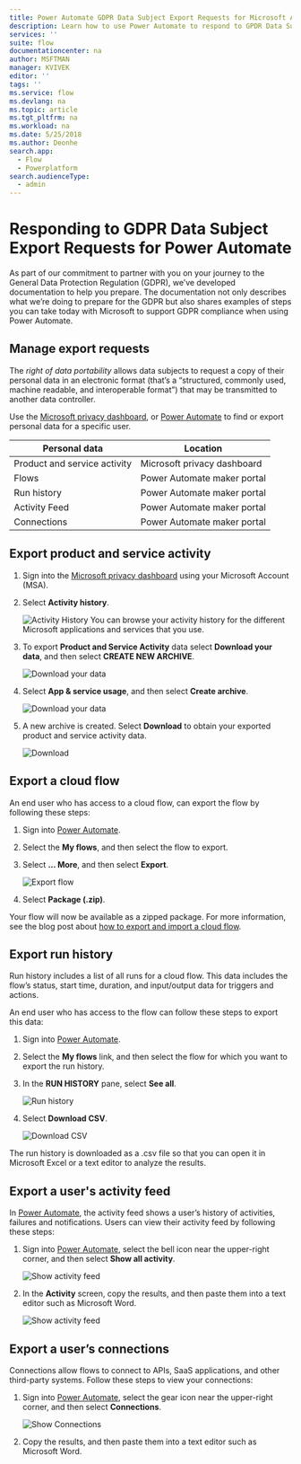 ```yaml
---
title: Power Automate GDPR Data Subject Export Requests for Microsoft Accounts (MSA) | Microsoft Docs
description: Learn how to use Power Automate to respond to GPDR Data Subject Export Requests for Microsoft Accounts.
services: ''
suite: flow
documentationcenter: na
author: MSFTMAN
manager: KVIVEK
editor: ''
tags: ''
ms.service: flow
ms.devlang: na
ms.topic: article
ms.tgt_pltfrm: na
ms.workload: na
ms.date: 5/25/2018
ms.author: Deonhe
search.app: 
  - Flow
  - Powerplatform
search.audienceType: 
  - admin
---
```

# Responding to GDPR Data Subject Export Requests for Power Automate


As part of our commitment to partner with you on your journey to the General Data Protection Regulation (GDPR), we’ve developed documentation to help you prepare. The documentation not only describes what we’re doing to prepare for the GDPR but also shares examples of steps you can take today with Microsoft to support GDPR compliance when using Power Automate.

## Manage export requests

The *right of data portability* allows data subjects to request a copy of their personal data in an electronic format (that’s a “structured, commonly used, machine readable, and interoperable format”) that may be transmitted to another data controller.

Use the [Microsoft privacy dashboard](https://account.microsoft.com/privacy/), or [Power Automate](https://flow.microsoft.com/) to find or export personal data for a specific user.

|Personal data|Location|
|-----------------|-------------------|
|Product and service activity|Microsoft privacy dashboard|
|Flows|Power Automate maker portal|
|Run history|Power Automate maker portal|
|Activity Feed|Power Automate maker portal|
|Connections|Power Automate maker portal|

## Export product and service activity

1. Sign into the [Microsoft privacy dashboard](https://account.microsoft.com/privacy/) using your Microsoft Account (MSA).
1. Select **Activity history**.

    ![Activity History](./media/gdpr-dsr-export-msa/activityhistory.png)
    You can browse your activity history for the different Microsoft applications and services that you use.
1. To export **Product and Service Activity** data select **Download your data**, and then select **CREATE NEW ARCHIVE**.

    ![Download your data](./media/gdpr-dsr-export-msa/downloaddata.png)

1. Select **App & service usage**, and then select **Create archive**.

    ![Download your data](./media/gdpr-dsr-export-msa/create-archive.png)
1. A new archive is created. Select **Download** to obtain your exported product and service activity data.

    ![Download](./media/gdpr-dsr-export-msa/download.png)

## Export a cloud flow

An end user who has access to a cloud flow, can export the flow by following these steps:

1. Sign into [Power Automate](https://flow.microsoft.com/).

1. Select the **My flows**, and then select the flow to export.

1. Select **… More**, and then select **Export**.

    ![Export flow](./media/gdpr-dsr-export/export-flow.png)

1. Select **Package (.zip)**.

Your flow will now be available as a zipped package. For more information, see the blog post about [how to export and import a cloud flow](https://flow.microsoft.com/blog/import-export-bap-packages/).

## Export run history

Run history includes a list of all runs for a cloud flow. This data includes the flow’s status, start time, duration, and input/output data for triggers and actions.

An end user who has access to the flow can follow these steps to export this data:

1. Sign into [Power Automate](https://flow.microsoft.com/).
1. Select the **My flows** link, and then select the flow for which you want to export the run history.
1. In the **RUN HISTORY** pane, select **See all**.

    ![Run history](./media/gdpr-dsr-export/run-history.png)

1. Select **Download CSV**.

    ![Download CSV](./media/gdpr-dsr-export/download-csv.png)

The run history is downloaded as a .csv file so that you can open it in Microsoft Excel or a text editor to analyze the results.

## Export a user's activity feed

In [Power Automate](https://flow.microsoft.com/), the activity feed shows a user’s history of activities, failures and notifications. Users can view their activity feed by following these steps:

1. Sign into [Power Automate](https://flow.microsoft.com/), select the bell icon near the upper-right corner, and then select **Show all activity**.

    ![Show activity feed](./media/gdpr-dsr-export/show-activity-feed.png)

1. In the **Activity** screen, copy the results, and then paste them into a text editor such as Microsoft Word.

    ![Show activity feed](./media/gdpr-dsr-export/export-activity-feed.png)

## Export a user’s connections

Connections allow flows to connect to APIs, SaaS applications, and other third-party systems. Follow these steps to view your connections:

1. Sign into [Power Automate](https://flow.microsoft.com/), select the gear icon near the upper-right corner, and then select **Connections**.

    ![Show Connections](./media/gdpr-dsr-export/show-connections.png)
1. Copy the results, and then paste them into a text editor such as Microsoft Word.
